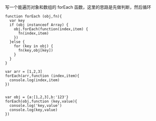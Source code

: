 写一个能遍历对象和数组的 forEach 函数，这里的思路是先做判断，然后循环

	function forEach (obj,fn){
	  var key 
	  if (obj instanceof Array) {
	    obj.forEach(function(index,item) {
	      fn(index,item)
	    })
	  }else {
	    for (key in obj) {
	      fn(key,obj[key])
	    }
	  }
	}
	
	var arr = [1,2,3]
	forEach(arr,function (index,item){
	  console.log(index,item)
	})
	
	
	var obj = {a:[1,2,3],b:'123'}
	forEach(obj,function (key,value){
	  console.log('key,value')
	  console.log(key,value)
	})
